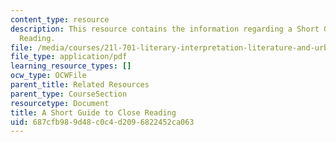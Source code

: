 ```yaml
---
content_type: resource
description: This resource contains the information regarding a Short Guide to Close
  Reading.
file: /media/courses/21l-701-literary-interpretation-literature-and-urban-experience-spring-2009/687cfb989d48c0c4d2096822452ca063_MIT21L701S09_Guid_Close.pdf
file_type: application/pdf
learning_resource_types: []
ocw_type: OCWFile
parent_title: Related Resources
parent_type: CourseSection
resourcetype: Document
title: A Short Guide to Close Reading
uid: 687cfb98-9d48-c0c4-d209-6822452ca063
---
```

